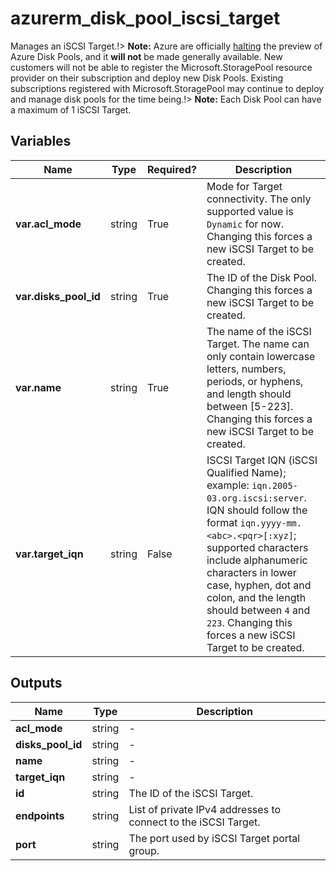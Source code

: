 # azurerm_disk_pool_iscsi_target

Manages an iSCSI Target.!> **Note:** Azure are officially [halting](https://learn.microsoft.com/en-us/azure/azure-vmware/attach-disk-pools-to-azure-vmware-solution-hosts?tabs=azure-cli) the preview of Azure Disk Pools, and it **will not** be made generally available. New customers will not be able to register the Microsoft.StoragePool resource provider on their subscription and deploy new Disk Pools. Existing subscriptions registered with Microsoft.StoragePool may continue to deploy and manage disk pools for the time being.!> **Note:** Each Disk Pool can have a maximum of 1 iSCSI Target.

## Variables

| Name | Type | Required? |  Description |
| ---- | ---- | --------- |  ----------- |
| **var.acl_mode** | string | True | Mode for Target connectivity. The only supported value is `Dynamic` for now. Changing this forces a new iSCSI Target to be created. | 
| **var.disks_pool_id** | string | True | The ID of the Disk Pool. Changing this forces a new iSCSI Target to be created. | 
| **var.name** | string | True | The name of the iSCSI Target. The name can only contain lowercase letters, numbers, periods, or hyphens, and length should between [5-223]. Changing this forces a new iSCSI Target to be created. | 
| **var.target_iqn** | string | False | ISCSI Target IQN (iSCSI Qualified Name); example: `iqn.2005-03.org.iscsi:server`. IQN should follow the format `iqn.yyyy-mm.<abc>.<pqr>[:xyz]`; supported characters include alphanumeric characters in lower case, hyphen, dot and colon, and the length should between `4` and `223`. Changing this forces a new iSCSI Target to be created. | 



## Outputs

| Name | Type | Description |
| ---- | ---- | --------- | 
| **acl_mode** | string  | - | 
| **disks_pool_id** | string  | - | 
| **name** | string  | - | 
| **target_iqn** | string  | - | 
| **id** | string  | The ID of the iSCSI Target. | 
| **endpoints** | string  | List of private IPv4 addresses to connect to the iSCSI Target. | 
| **port** | string  | The port used by iSCSI Target portal group. | 